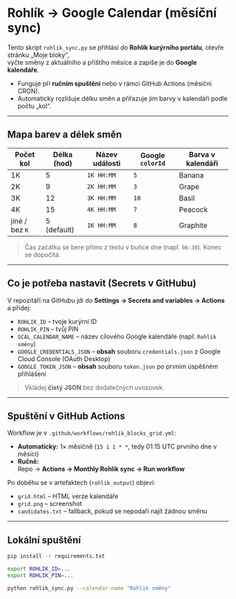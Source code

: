 # Rohlík → Google Calendar (měsíční sync)

Tento skript `rohlik_sync.py` se přihlásí do **Rohlík kurýrního portálu**, otevře stránku „Moje bloky“,  
vyčte směny z aktuálního a příštího měsíce a zapíše je do **Google kalendáře**.

- Funguje při **ručním spuštění** nebo v rámci GitHub Actions (měsíční CRON).
- Automaticky rozlišuje délku směn a přiřazuje jim barvy v kalendáři podle počtu „kol“.
---

## Mapa barev a délek směn

| Počet kol | Délka (hod) | Název události | Google `colorId` | Barva v kalendáři |
|-----------|-------------|----------------|------------------|-------------------|
| 1K        | 5           | `1K HH:MM`     | `5`              | Banana            |
| 2K        | 9           | `2K HH:MM`     | `3`              | Grape             |
| 3K        | 12          | `3K HH:MM`     | `10`             | Basil             |
| 4K        | 15          | `4K HH:MM`     | `7`              | Peacock           |
| jiné / bez `K` | 5 (default) | `1K HH:MM` | `8`              | Graphite          |

> Čas začátku se bere přímo z textu v buňce dne (např. `06:30`). Konec se dopočítá.

---

## Co je potřeba nastavit (Secrets v GitHubu)

V repozitáři na GitHubu jdi do **Settings → Secrets and variables → Actions** a přidej:

- `ROHLIK_ID` – tvoje kurýrní ID  
- `ROHLIK_PIN` – tvůj PIN  
- `GCAL_CALENDAR_NAME` – název cílového Google kalendáře (např. `Rohlik směny`)  
- `GOOGLE_CREDENTIALS_JSON` – **obsah** souboru `credentials.json` z Google Cloud Console (OAuth Desktop)  
- `GOOGLE_TOKEN_JSON` – **obsah** souboru `token.json` po prvním úspěšném přihlášení

> Vkládej **čistý JSON** bez dodatečných uvozovek.

---

## Spuštění v GitHub Actions

Workflow je v `.github/workflows/rohlik_blocks_grid.yml`:

- **Automaticky:** 1× měsíčně (`15 1 1 * *`, tedy 01:15 UTC prvního dne v měsíci)
- **Ručně:**  
  Repo → **Actions → Monthly Rohlik sync → Run workflow**

Po doběhu se v artefaktech (`rohlik_output`) objeví:
- `grid.html` – HTML verze kalendáře
- `grid.png` – screenshot
- `candidates.txt` – fallback, pokud se nepodaří najít žádnou směnu

---

## Lokální spuštění

```bash
pip install -r requirements.txt

export ROHLIK_ID=...
export ROHLIK_PIN=...

python rohlik_sync.py --calendar-name "Rohlik směny"

